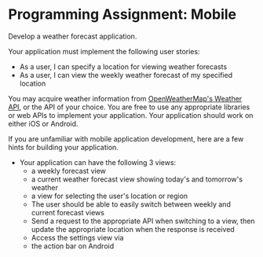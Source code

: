 # Programming Assignment: Mobile

Develop a weather forecast application.

Your application must implement the following user stories:

 - As a user, I can specify a location for viewing weather forecasts
 - As a user, I can view the weekly weather forecast of my specified location

You may acquire weather information from [OpenWeatherMap's Weather API](http://openweathermap.org/api), or the API of your choice. You are free to use any appropriate libraries or web APIs to implement your application. Your application should work on either iOS or Android.

If you are unfamiliar with mobile application development, here are a few hints for building your application.

- Your application can have the following 3 views:
	- a weekly forecast view
	- a current weather forecast view showing today's and tomorrow's weather
	- a view for selecting the user's location or region
    - The user should be able to easily switch between weekly and current forecast views
    - Send a request to the appropriate API when switching to a view, then update the appropriate location when the response is received
    - Access the settings view via
	- the action bar on Android

